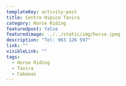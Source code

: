 ```yaml
---
templateKey: activity-post
title: Centro Hipico Tavira
category: Horse Riding
featuredpost: false
featuredimage: ../../static/img/horse.jpeg
description: "Tel: 963 126 597"
link: "" 
visibleLink: ""
tags:
  - Horse Riding
  - Tavira
  - Cabanas
---
```


